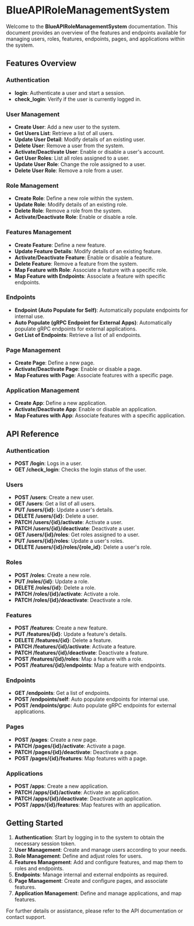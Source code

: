 # BlueAPIRoleManagementSystem

Welcome to the **BlueAPIRoleManagementSystem** documentation. This document provides an overview of the features and endpoints available for managing users, roles, features, endpoints, pages, and applications within the system.

## Features Overview

### Authentication
- **login**: Authenticate a user and start a session.
- **check_login**: Verify if the user is currently logged in.

### User Management
- **Create User**: Add a new user to the system.
- **Get Users List**: Retrieve a list of all users.
- **Update User Detail**: Modify details of an existing user.
- **Delete User**: Remove a user from the system.
- **Activate/Deactivate User**: Enable or disable a user's account.
- **Get User Roles**: List all roles assigned to a user.
- **Update User Role**: Change the role assigned to a user.
- **Delete User Role**: Remove a role from a user.

### Role Management
- **Create Role**: Define a new role within the system.
- **Update Role**: Modify details of an existing role.
- **Delete Role**: Remove a role from the system.
- **Activate/Deactivate Role**: Enable or disable a role.

### Features Management
- **Create Feature**: Define a new feature.
- **Update Feature Details**: Modify details of an existing feature.
- **Activate/Deactivate Feature**: Enable or disable a feature.
- **Delete Feature**: Remove a feature from the system.
- **Map Feature with Role**: Associate a feature with a specific role.
- **Map Feature with Endpoints**: Associate a feature with specific endpoints.

### Endpoints
- **Endpoint (Auto Populate for Self)**: Automatically populate endpoints for internal use.
- **Auto Populate (gRPC Endpoint for External Apps)**: Automatically populate gRPC endpoints for external applications.
- **Get List of Endpoints**: Retrieve a list of all endpoints.

### Page Management
- **Create Page**: Define a new page.
- **Activate/Deactivate Page**: Enable or disable a page.
- **Map Features with Page**: Associate features with a specific page.

### Application Management
- **Create App**: Define a new application.
- **Activate/Deactivate App**: Enable or disable an application.
- **Map Features with App**: Associate features with a specific application.

## API Reference

### Authentication
- **POST /login**: Logs in a user.
- **GET /check_login**: Checks the login status of the user.

### Users
- **POST /users**: Create a new user.
- **GET /users**: Get a list of all users.
- **PUT /users/{id}**: Update a user's details.
- **DELETE /users/{id}**: Delete a user.
- **PATCH /users/{id}/activate**: Activate a user.
- **PATCH /users/{id}/deactivate**: Deactivate a user.
- **GET /users/{id}/roles**: Get roles assigned to a user.
- **PUT /users/{id}/roles**: Update a user's roles.
- **DELETE /users/{id}/roles/{role_id}**: Delete a user's role.

### Roles
- **POST /roles**: Create a new role.
- **PUT /roles/{id}**: Update a role.
- **DELETE /roles/{id}**: Delete a role.
- **PATCH /roles/{id}/activate**: Activate a role.
- **PATCH /roles/{id}/deactivate**: Deactivate a role.

### Features
- **POST /features**: Create a new feature.
- **PUT /features/{id}**: Update a feature's details.
- **DELETE /features/{id}**: Delete a feature.
- **PATCH /features/{id}/activate**: Activate a feature.
- **PATCH /features/{id}/deactivate**: Deactivate a feature.
- **POST /features/{id}/roles**: Map a feature with a role.
- **POST /features/{id}/endpoints**: Map a feature with endpoints.

### Endpoints
- **GET /endpoints**: Get a list of endpoints.
- **POST /endpoints/self**: Auto populate endpoints for internal use.
- **POST /endpoints/grpc**: Auto populate gRPC endpoints for external applications.

### Pages
- **POST /pages**: Create a new page.
- **PATCH /pages/{id}/activate**: Activate a page.
- **PATCH /pages/{id}/deactivate**: Deactivate a page.
- **POST /pages/{id}/features**: Map features with a page.

### Applications
- **POST /apps**: Create a new application.
- **PATCH /apps/{id}/activate**: Activate an application.
- **PATCH /apps/{id}/deactivate**: Deactivate an application.
- **POST /apps/{id}/features**: Map features with an application.

## Getting Started

1. **Authentication**: Start by logging in to the system to obtain the necessary session token.
2. **User Management**: Create and manage users according to your needs.
3. **Role Management**: Define and adjust roles for users.
4. **Features Management**: Add and configure features, and map them to roles and endpoints.
5. **Endpoints**: Manage internal and external endpoints as required.
6. **Page Management**: Create and configure pages, and associate features.
7. **Application Management**: Define and manage applications, and map features.

For further details or assistance, please refer to the API documentation or contact support.
